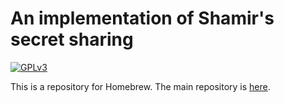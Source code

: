 # An implementation of Shamir's secret sharing
[![GPLv3](https://img.shields.io/badge/license-GPLv3-blue.svg)](https://www.gnu.org/copyleft/gpl.html)

This is a repository for Homebrew.
The main repository is [here](https://github.com/itslab-kyushu/sss).

